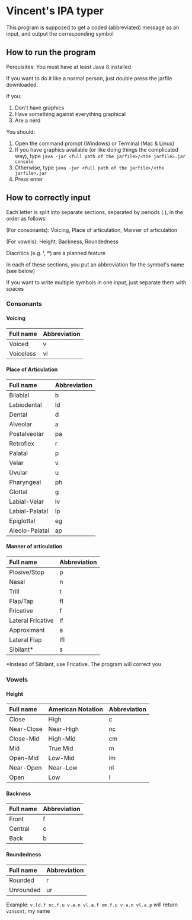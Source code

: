 # Vincent's IPA typer

This program is supposed to get a coded (abbreviated) message as an input, and output the corresponding symbol

## How to run the program

Perquisites: You must have at least Java 8 installed

If you want to do it like a normal person, just double press the jarfile downloaded.

If you:
1. Don't have graphics
2. Have something against everything graphical
3. Are a nerd

You should:
1. Open the command prompt (Windows) or Terminal (Mac & Linux)
2. If you have graphics available (or like doing things the complicated way), type `java -jar <full path of the jarfile>/<the jarfile>.jar console`
3. Otherwise, type `java -jar <full path of the jarfile>/<the jarfile>.jar`
4. Press enter

## How to correctly input

Each letter is split into separate sections, separated by periods (.), in the order as follows:

(For consonants): Voicing, Place of articulation, Manner of articulation

(For vowels): Height, Backness, Roundedness

Diacritics (e.g. ʲ, ʷ) are a planned feature

In each of these sections, you put an abbreviation for the symbol's name (see below)

If you want to write multiple symbols in one input, just separate them with spaces
### Consonants
#### Voicing
| Full name | Abbreviation |
| :-------- | :-----------
| Voiced | v |
| Voiceless | vl |
#### Place of Articulation
| Full name      | Abbreviation   |
| :------------- | :------------- |
| Bilabial       | b              |
| Labiodental    | ld             |
| Dental         | d              |
| Alveolar       | a              |
| Postalveolar   | pa       |
| Retroflex      | r              |
| Palatal        | p              |
| Velar          | v              |
| Uvular         | u              |
| Pharyngeal     | ph             |
| Glottal        | g              |
| Labial-Velar   | lv             |
| Labial-Palatal | lp             |
| Epiglottal     | eg             |
| Aleolo-Palatal | ap             |
#### Manner of articulation
| Full name | Abbreviation     |
| :------------- | :------------- |
| Plosive/Stop       | p       |
| Nasal   | n  |
| Trill   | t  |
| Flap/Tap   | fl  |
| Fricative   | f  |
| Lateral Fricative   | lf  |
| Approximant   | a  |
| Lateral Flap   | lfl  |
| Sibilant*   | s  |

*Instead of Sibilant, use Fricative. The program will correct you

### Vowels
#### Height
| Full name     | American Notation | Abbreviation     |
| :------------- | :------------- | :--- |
| Close | High | c |
| Near-Close   | Near-High  | nc  |
| Close-Mid   | High-Mid  | cm  |
| Mid   | True Mid  | m  |
| Open-Mid   | Low-Mid  | lm  |
| Near-Open   | Near-Low  | nl  |
| Open   | Low  | l  |
#### Backness
| Full name | Abbreviation |
| :------------- | :------------- |
| Front | f |
| Central   | c  |
| Back   | b  |
#### Roundedness
| Full name | Abbreviation     |
| :------------- | :------------- |
| Rounded       | r      |
| Unrounded   | ur  |

Example: `v.ld.f nc.f.u v.a.n vl.a.f om.f.u v.a.n vl.a.p` will return `vɪnsɛnt`, my name

